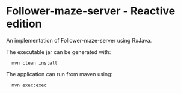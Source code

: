 # Follower-maze-server - Reactive edition

An implementation of Follower-maze-server using RxJava.

The executable jar can be generated with:
````  
  mvn clean install
````  
The application can run from maven using:
````
  mvn exec:exec 
````
